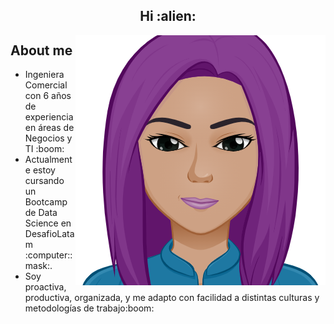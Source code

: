 
<h2 align="center">Hi :alien: </h2>

<img src="https://github.com/tcarrizoa/tcarrizoa/blob/main/myAvatar.png" align="right">


## About me

<ul>
  <li>Ingeniera Comercial con 6 años de experiencia en áreas de Negocios y TI :boom:</li>
  <li>Actualmente estoy cursando un Bootcamp de Data Science en DesafioLatam :computer::mask:.</li>
  <li>Soy proactiva, productiva, organizada, y me adapto con facilidad a distintas culturas y metodologías de trabajo:boom:</li>
</ul>



